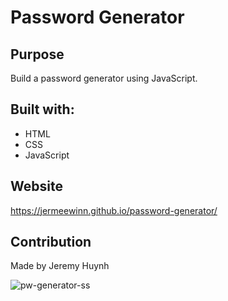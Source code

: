 # Password Generator

## Purpose
Build a password generator using JavaScript.

## Built with:
* HTML
* CSS
* JavaScript

## Website
https://jermeewinn.github.io/password-generator/

## Contribution
Made by Jeremy Huynh

![pw-generator-ss](https://user-images.githubusercontent.com/88342540/136500288-3d8eb408-cad7-4150-ac42-15f1ccb2437d.png)
